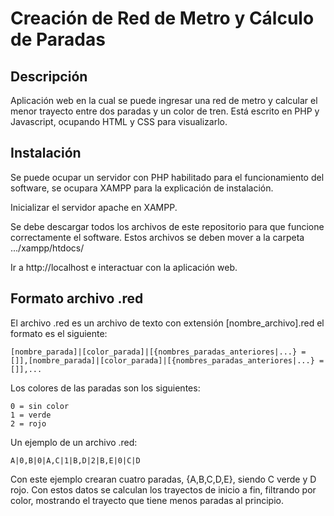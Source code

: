 # Creación de Red de Metro y Cálculo de Paradas
## Descripción
Aplicación web en la cual se puede ingresar una red de metro y calcular el menor trayecto entre dos paradas y un color de tren.
Está escrito en PHP y Javascript, ocupando HTML y CSS para visualizarlo.

## Instalación
Se puede ocupar un servidor con PHP habilitado para el funcionamiento del software, se ocupara XAMPP para la explicación de instalación.

Inicializar el servidor apache en XAMPP.

Se debe descargar todos los archivos de este repositorio para que funcione correctamente el software.
Estos archivos se deben mover a la carpeta .../xampp/htdocs/ 

Ir a http://localhost e interactuar con la aplicación web.

## Formato archivo .red
El archivo .red es un archivo de texto con extensión [nombre_archivo].red el formato es el siguiente:
```
[nombre_parada]|[color_parada]|[{nombres_paradas_anteriores|...} = []],[nombre_parada]|[color_parada]|[{nombres_paradas_anteriores|...} = []],...
```

Los colores de las paradas son los siguientes:
```
0 = sin color
1 = verde
2 = rojo
```

Un ejemplo de un archivo .red:

```
A|0,B|0|A,C|1|B,D|2|B,E|0|C|D
```

Con este ejemplo crearan cuatro paradas, {A,B,C,D,E}, siendo C verde y D rojo. Con estos datos se calculan los trayectos de inicio a fin, filtrando por color, mostrando el trayecto que tiene menos paradas al principio.
